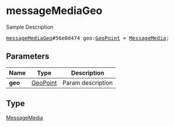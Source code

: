 # messageMediaGeo

Sample Description

<pre>
<a href="../constructor/messageMediaGeo.md">messageMediaGeo</a>#56e0d474 geo:<a href="../type/GeoPoint.md">GeoPoint</a> = <a href="../type/MessageMedia.md">MessageMedia</a>;
</pre>

## Parameters

| Name | Type | Description |
|------|:----:|-------------|
| **geo** | [GeoPoint](../type/GeoPoint.md) | Param description |

## Type

[MessageMedia](../type/MessageMedia.md)
